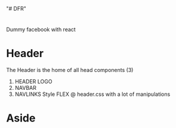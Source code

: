 "# DFR"

#

Dummy facebook with react

# Header

The Header is the home of all head components (3)

1. HEADER LOGO
2. NAVBAR
3. NAVLINKS
   Style
   FLEX @ header.css with a lot of manipulations

# Aside

